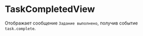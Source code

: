TaskCompletedView
=================

Отображает сообщение `Задание выполнено`, получив событие `task.complete`.
